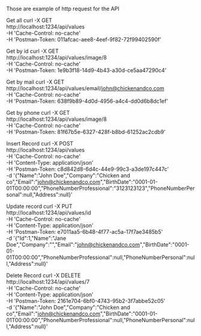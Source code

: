 Those are example of http request for the API

Get all
curl -X GET \
  http://localhost:1234/api/values \
  -H 'Cache-Control: no-cache' \
  -H 'Postman-Token: 011afcac-aee8-4eef-9f82-72f99402590f'

Get by id
curl -X GET \
  http://localhost:1234/api/values/image/8 \
  -H 'Cache-Control: no-cache' \
  -H 'Postman-Token: 1e9b3f18-14d9-4b43-a30d-ce5aa47290c4'

Get by mail
curl -X GET \
  http://localhost:1234/api/values/email/john@chickenandco.com \
  -H 'Cache-Control: no-cache' \
  -H 'Postman-Token: 638f9b89-4d0d-4956-a4c4-dd0d6b8dc1ef'

Get by phone
curl -X GET \
  http://localhost:1234/api/values/image/8 \
  -H 'Cache-Control: no-cache' \
  -H 'Postman-Token: 81f67b5e-6327-428f-b8bd-61252ac2cdb9'

Insert Record
curl -X POST \
  http://localhost:1234/api/values \
  -H 'Cache-Control: no-cache' \
  -H 'Content-Type: application/json' \
  -H 'Postman-Token: c8d842d8-6d4c-44e9-99c3-a3de197c447c' \
  -d '{"Name":"John Doe","Company":"Chicken and co","Email":"john@chickenandco.com","BirthDate":"0001-01-01T00:00:00","PhoneNumberProfessional":"3123123123","PhoneNumberPersonal":null,"Address":null}'

Update record
curl -X PUT \
  http://localhost:1234/api/values/id \
  -H 'Cache-Control: no-cache' \
  -H 'Content-Type: application/json' \
  -H 'Postman-Token: e7011aa5-6b48-4f77-ac5a-17f7ae3485b5' \
  -d '{"Id":1,"Name":"Jane Doe","Company":"","Email":"john@chickenandco.com","BirthDate":"0001-01-01T00:00:00","PhoneNumberProfessional":null,"PhoneNumberPersonal":null,"Address":null}'

Delete Record
curl -X DELETE \
  http://localhost:1234/api/values/7 \
  -H 'Cache-Control: no-cache' \
  -H 'Content-Type: application/json' \
  -H 'Postman-Token: 2161e704-6bf0-4743-95b2-3f7abbe52c05' \
  -d '{"Name":"John Doe","Company":"Chicken and co","Email":"john@chickenandco.com","BirthDate":"0001-01-01T00:00:00","PhoneNumberProfessional":null,"PhoneNumberPersonal":null,"Address":null}'